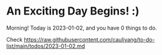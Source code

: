 # An Exciting Day Begins! :)

Morning! Today is 2023-01-02, and you have 0 things to do.

Check https://raw.githubusercontent.com/cauliyang/to-do-list/main/todos/2023-01-02.md